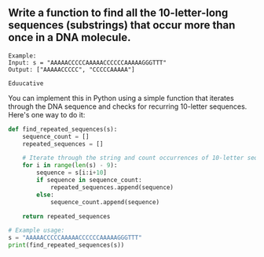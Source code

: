 ##  Write a function to find all the 10-letter-long sequences (substrings) that occur more than once in a DNA molecule.
```
Example:
Input: s = "AAAAACCCCCAAAAACCCCCCAAAAAGGGTTT"
Output: ["AAAAACCCCC", "CCCCCAAAAA"]
```
`Eduucative`



You can implement this in Python using a simple function that iterates through the DNA sequence and checks for recurring 10-letter sequences. Here's one way to do it:

```python
def find_repeated_sequences(s):
    sequence_count = []
    repeated_sequences = []

    # Iterate through the string and count occurrences of 10-letter sequences
    for i in range(len(s) - 9):
        sequence = s[i:i+10]
        if sequence in sequence_count:
            repeated_sequences.append(sequence)
        else:
            sequence_count.append(sequence)

    return repeated_sequences

# Example usage:
s = "AAAAACCCCCAAAAACCCCCCAAAAAGGGTTT"
print(find_repeated_sequences(s))
```